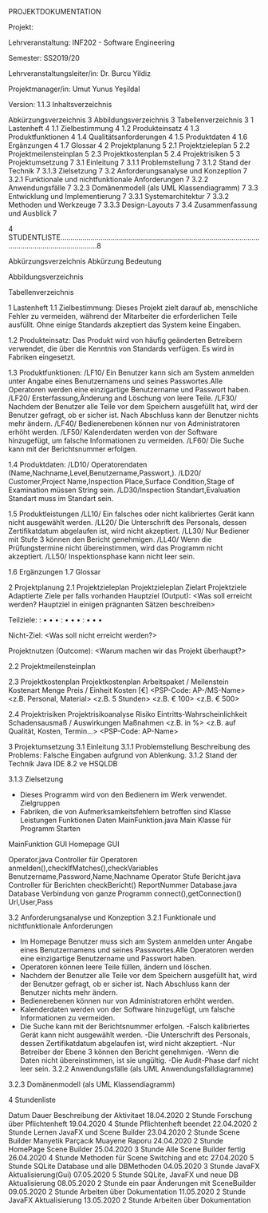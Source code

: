PROJEKTDOKUMENTATION



Projekt: 



















Lehrveranstaltung:	INF202 - Software Engineering

Semester:	SS2019/20

Lehrveranstaltungsleiter/in:	Dr. Burcu Yildiz		

Projektmanager/in:	Umut Yunus Yeşildal

Version:	1.1.3
Inhaltsverzeichnis

Abkürzungsverzeichnis	3
Abbildungsverzeichnis	3
Tabellenverzeichnis	3
1 Lastenheft	4
1.1 Zielbestimmung	4
1.2 Produkteinsatz	4
1.3 Produktfunktionen	4
1.4 Qualitätsanforderungen	4
1.5 Produktdaten	4
1.6 Ergänzungen	4
1.7 Glossar	4
2 Projektplanung	5
2.1 Projektzieleplan	5
2.2 Projektmeilensteinplan	5
2.3 Projektkostenplan	5
2.4 Projektrisiken	5
3 Projektumsetzung	7
3.1 Einleitung	7
3.1.1 Problemstellung	7
3.1.2 Stand der Technik	7
3.1.3 Zielsetzung	7
3.2 Anforderungsanalyse und Konzeption	7
3.2.1 Funktionale und nichtfunktionale Anforderungen	7
3.2.2 Anwendungsfälle	7
3.2.3 Domänenmodell (als UML Klassendiagramm)	7
3.3 Entwicklung und Implementierung	7
3.3.1 Systemarchitektur	7
3.3.2 Methoden und Werkzeuge	7
3.3.3 Design-Layouts	7
3.4 Zusammenfassung und Ausblick	7

4 STUDENTLISTE……………………………………………………………………………………………………………………………..8	

Abkürzungsverzeichnis
Abkürzung
Bedeutung









Abbildungsverzeichnis

Tabellenverzeichnis














1 Lastenheft 
1.1 Zielbestimmung: 
Dieses Projekt zielt darauf ab, menschliche Fehler zu vermeiden, während der Mitarbeiter die erforderlichen Teile ausfüllt. Ohne einige Standards akzeptiert das System keine Eingaben. 
 
1.2 Produkteinsatz: 
Das Produkt wird von häufig geänderten Betreibern verwendet, die über die Kenntnis von Standards verfügen. Es wird in Fabriken eingesetzt. 
 
1.3 Produktfunktionen: 
 /LF10/ Ein Benutzer kann sich am System anmelden unter Angabe eines Benutzernamens und seines Passwortes.Alle Operatoren werden eine einzigartige Benutzername und Passwort haben. 
/LF20/ Ersterfassung,Änderung and Löschung von leere Teile. 
/LF30/ Nachdem der Benutzer alle Teile vor dem Speichern ausgefüllt hat, wird der Benutzer gefragt, ob er sicher ist. Nach Abschluss kann der Benutzer nichts mehr ändern. 
/LF40/ Bedienerebenen können nur von Administratoren erhöht werden. 
/LF50/ Kalenderdaten werden von der Software hinzugefügt, um falsche Informationen zu vermeiden. 
/LF60/ Die Suche kann mit der Berichtsnummer erfolgen. 

1.4 Produktdaten: 
 /LD10/ Operatorendaten (Name,Nachname,Level,Benutzername,Passwort,). 
 /LD20/ Customer,Project Name,Inspection Place,Surface Condition,Stage of Examination müssen String sein. 
/LD30/Inspection Standart,Evaluation Standart muss im Standart sein. 
 





1.5 Produktleistungen
 /LL10/ Ein falsches oder nicht kalibriertes Gerät kann nicht ausgewählt werden. 
/LL20/ Die Unterschrift des Personals, dessen Zertifikatdatum abgelaufen ist, wird nicht akzeptiert. 
/LL30/ Nur Bediener mit Stufe 3 können den Bericht genehmigen. 
/LL40/ Wenn die Prüfungstermine nicht übereinstimmen, wird das Programm nicht akzeptiert. 
/LL50/ Inspektionsphase kann nicht leer sein. 
 
1.6 Ergänzungen
1.7 Glossar



2 Projektplanung
2.1 Projektzieleplan
Projektzieleplan
Zielart
Projektziele
Adaptierte Ziele
per <Datum> falls vorhanden
Hauptziel (Output):
<Was soll erreicht werden? Hauptziel in einigen prägnanten Sätzen beschreiben>

Teilziele:
<Teilziel>:
    • <messbares Ergebnis>
    • <messbares Ergebnis>
    • <messbares Ergebnis>
<Teilziel>:
    • <messbares Ergebnis>
    • <messbares Ergebnis>
    • <messbares Ergebnis>
<Teilziel>:
    • <messbares Ergebnis>
    • <messbares Ergebnis>
    • <messbares Ergebnis>

Nicht-Ziel:
<Was soll nicht erreicht werden?>

Projektnutzen (Outcome):
<Warum machen wir das Projekt überhaupt?>


2.2 Projektmeilensteinplan

2.3 Projektkostenplan
Projektkostenplan
Arbeitspaket / Meilenstein
Kostenart
Menge
Preis / Einheit
Kosten [€]
<PSP-Code: AP-/MS-Name>
<z.B. Personal, Material>
<z.B. 5 Stunden>
<z.B. € 100>
<z.B. € 500>












2.4 Projektrisiken
Projektrisikoanalyse
Risiko
Eintritts-Wahrscheinlichkeit
Schadensausmaß / Auswirkungen
Maßnahmen
<Name und Beschreibung des Risikos>
<z.B. in %>
<z.B. auf Qualität, Kosten, Termin...>
<PSP-Code: AP-Name>




















3 Projektumsetzung
3.1 Einleitung
3.1.1 Problemstellung
	Beschreibung des Problems: Falsche Eingaben aufgrund von Ablenkung. 
3.1.2 Stand der Technik
Java IDE 8.2 ve HSQLDB

3.1.3 Zielsetzung
- Dieses Programm wird von den Bedienern im Werk verwendet. Zielgruppen
- Fabriken, die von Aufmerksamkeitsfehlern betroffen sind
Klasse
Leistungen
Funktionen
Daten
MainFunktion.java 
Main Klasse für Programm 
Starten 

MainFunktion GUI 
Homepage GUI 


Operator.java 
Controller für Operatoren 
anmelden(),checkIfMatches(),checkVariables 
Benutzername,Password,Name,Nachname Operator Stufe 
Bericht.java 
Controller für Berichten 
checkBericht() 
ReportNummer 
Database.java 
Database Verbindung von ganze Programm 
connect(),getConnection() 
Url,User,Pass 



3.2 Anforderungsanalyse und Konzeption
3.2.1 Funktionale und nichtfunktionale Anforderungen
- Im Homepage Benutzer muss sich am System anmelden unter Angabe eines Benutzernamens und seines Passwortes.Alle Operatoren werden eine einzigartige Benutzername und Passwort haben. 
- Operatoren können leere Teile füllen, ändern und löschen.
- Nachdem der Benutzer alle Teile vor dem Speichern ausgefüllt hat, wird der Benutzer gefragt, ob er sicher ist. Nach Abschluss kann der Benutzer nichts mehr ändern. 
- Bedienerebenen können nur von Administratoren erhöht werden. 
- Kalenderdaten werden von der Software hinzugefügt, um falsche Informationen zu vermeiden.
- Die Suche kann mit der Berichtsnummer erfolgen.
-Falsch kalibriertes Gerät kann nicht ausgewählt werden.
-Die Unterschrift des Personals, dessen Zertifikatdatum abgelaufen ist, wird nicht akzeptiert.
-Nur Betreiber der Ebene 3 können den Bericht genehmigen.
-Wenn die Daten nicht übereinstimmen, ist sie ungültig.
-Die Audit-Phase darf nicht leer sein.
3.2.2 Anwendungsfälle (als UML Anwendungsfalldiagramme)





3.2.3 Domänenmodell (als UML Klassendiagramm)




















4 Stundenliste

Datum
Dauer
Beschreibung der Aktivitaet
18.04.2020
2 Stunde
Forschung über Pflichtenheft
19.04.2020
4 Stunde
Pflichtenheft beendet
22.04.2020
2 Stunde
Lernen JavaFX und Scene Builder
23.04.2020
2 Stunde
Scene Builder Manyetik Parçacık Muayene Raporu
24.04.2020
2 Stunde
HomePage Scene Builder
25.04.2020
3 Stunde
Alle Scene Builder fertig
26.04.2020
4 Stunde
Methoden für Scene Switching and etc
27.04.2020
5 Stunde
SQLite Database und alle DBMethoden
04.05.2020
3 Stunde
JavaFX Aktualisierung(Gui)
07.05.2020
5 Stunde 
SQLite, JavaFX und neue DB Aktualisierung
08.05.2020
2 Stunde
ein paar Änderungen mit SceneBuilder
09.05.2020
2 Stunde 
Arbeiten über Dokumentation
11.05.2020
2 Stunde 
JavaFX Aktualisierung
13.05.2020
2 Stunde 
Arbeiten über Dokumentation




